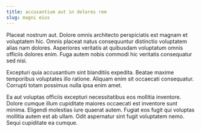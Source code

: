 ```yaml
---
title: accusantium aut in dolores rem
slug: magni eius
---
```


Placeat nostrum aut. Dolore omnis architecto perspiciatis est magnam et voluptatem hic. Omnis placeat natus consequuntur distinctio voluptatem alias nam dolores. Asperiores veritatis at quibusdam voluptatum omnis officiis dolores enim. Fuga autem nobis commodi hic veritatis consequatur sed nisi.

Excepturi quia accusantium sint blanditiis expedita. Beatae maxime temporibus voluptates illo ratione. Aliquam enim sit occaecati consequatur. Corrupti totam possimus nulla ipsa enim amet.

Ea aut voluptas officiis excepturi necessitatibus eos mollitia inventore. Dolore cumque illum cupiditate maiores occaecati est inventore sunt minima. Eligendi molestias iure quaerat autem. Fugiat eos fugit qui voluptas mollitia autem est ab ullam. Odit aspernatur sint fugit voluptatem nemo. Sequi cupiditate ea cumque.
